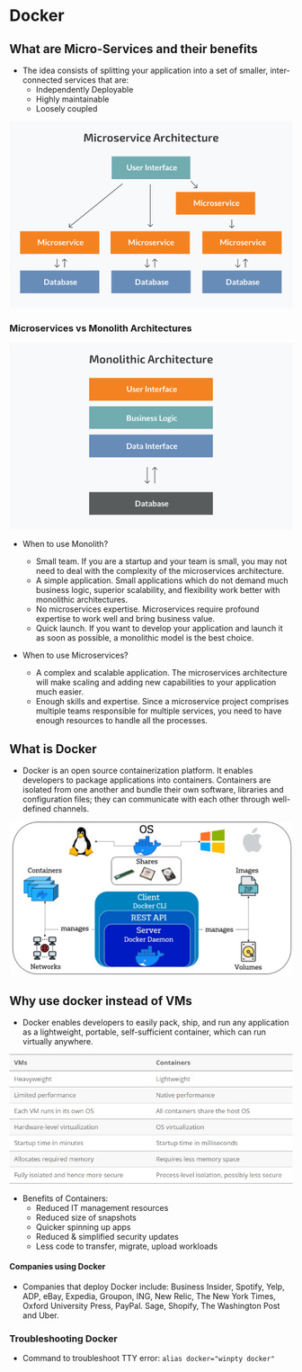 # Docker

## What are Micro-Services and their benefits
- The idea consists of splitting your application into a set of smaller, inter-connected services that are:
	- Independently Deployable	
	- Highly maintainable
	- Loosely coupled

<p align=center>
	<img src=/imgs/microservices_diagram.jpg>
</p>

### Microservices vs Monolith Architectures

<p align=center>
	<img src=/imgs/monolith_diagram.jpg>
</p>

- When to use Monolith?
	- Small team. If you are a startup and your team is small, you may not need to deal with the complexity of the microservices architecture.
	- A simple application. Small applications which do not demand much business logic, superior scalability, and flexibility work better with monolithic architectures.
	- No microservices expertise. Microservices require profound expertise to work well and bring business value.
	- Quick launch. If you want to develop your application and launch it as soon as possible, a monolithic model is the best choice.

- When to use Microservices?
	- A complex and scalable application. The microservices architecture will make scaling and adding new capabilities to your application much easier.
	- Enough skills and expertise. Since a microservice project comprises multiple teams responsible for multiple services, you need to have enough resources to handle all the processes.

## What is Docker

- Docker is an open source containerization platform. It enables developers to package applications into containers. Containers are isolated from one another and bundle their own software, libraries and configuration files; they can communicate with each other through well-defined channels.

<p align=center>
	<img src=/imgs/docker_diagram.PNG>
</p>

## Why use docker instead of VMs

- Docker enables developers to easily pack, ship, and run any application as a lightweight, portable, self-sufficient container, which can run virtually anywhere.

<p align=center>
	<img src=/imgs/docker_vs_vm.PNG>
</p>

- Benefits of Containers:
	- Reduced IT management resources
	- Reduced size of snapshots
	- Quicker spinning up apps
	- Reduced & simplified security updates
	- Less code to transfer, migrate, upload workloads

#### Companies using Docker

- Companies that deploy Docker include: Business Insider, Spotify, Yelp, ADP, eBay, Expedia, Groupon, ING, New Relic, The New York Times, Oxford University Press, PayPal. Sage, Shopify, The Washington Post and Uber.


### Troubleshooting Docker

- Command to troubleshoot TTY error: `alias docker="winpty docker"`

